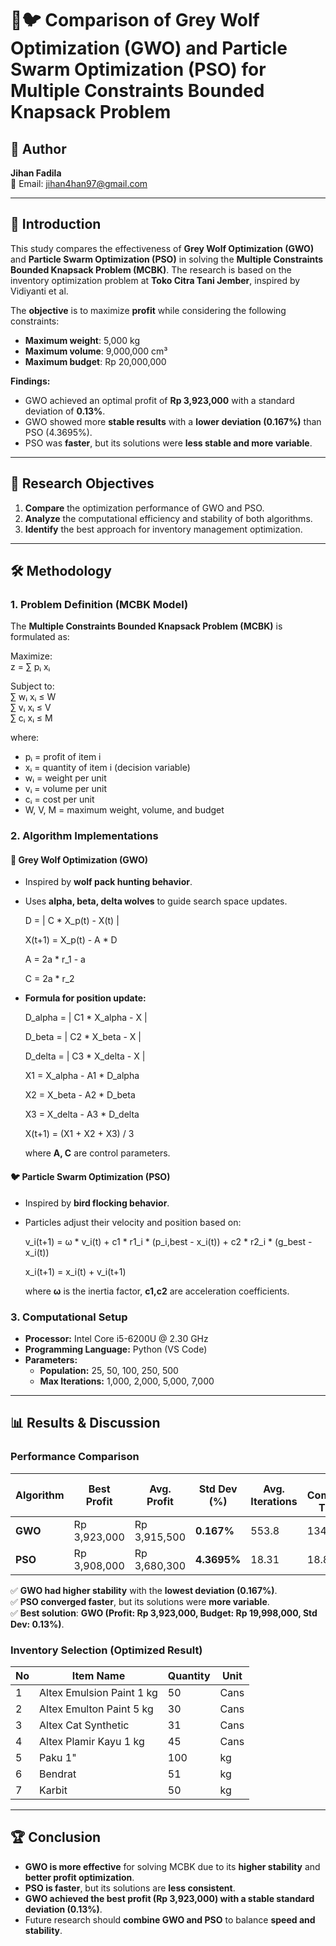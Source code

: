 # 🦊🐦 Comparison of Grey Wolf Optimization (GWO) and Particle Swarm Optimization (PSO) for Multiple Constraints Bounded Knapsack Problem  

## 👤 Author  
**Jihan Fadila**   
📧 Email: jihan4han97@gmail.com  

---

## 📌 Introduction  
This study compares the effectiveness of **Grey Wolf Optimization (GWO)** and **Particle Swarm Optimization (PSO)** in solving the **Multiple Constraints Bounded Knapsack Problem (MCBK)**. The research is based on the inventory optimization problem at **Toko Citra Tani Jember**, inspired by Vidiyanti et al.  

The **objective** is to maximize **profit** while considering the following constraints:  
- **Maximum weight**: 5,000 kg  
- **Maximum volume**: 9,000,000 cm³  
- **Maximum budget**: Rp 20,000,000  

**Findings:**  
- GWO achieved an optimal profit of **Rp 3,923,000** with a standard deviation of **0.13%**.  
- GWO showed more **stable results** with a **lower deviation (0.167%)** than PSO (4.3695%).  
- PSO was **faster**, but its solutions were **less stable and more variable**.  

---

## 🎯 Research Objectives  
1. **Compare** the optimization performance of GWO and PSO.  
2. **Analyze** the computational efficiency and stability of both algorithms.  
3. **Identify** the best approach for inventory management optimization.  

---

## 🛠 Methodology  
### **1. Problem Definition (MCBK Model)**  
The **Multiple Constraints Bounded Knapsack Problem (MCBK)** is formulated as:  

Maximize:  
z = ∑ pᵢ xᵢ  

Subject to:  
∑ wᵢ xᵢ ≤ W  
∑ vᵢ xᵢ ≤ V  
∑ cᵢ xᵢ ≤ M  

where:  
- pᵢ = profit of item i  
- xᵢ = quantity of item i (decision variable)  
- wᵢ = weight per unit  
- vᵢ = volume per unit  
- cᵢ = cost per unit  
- W, V, M = maximum weight, volume, and budget  

### **2. Algorithm Implementations**  
#### **🦊 Grey Wolf Optimization (GWO)**  
- Inspired by **wolf pack hunting behavior**.  
- Uses **alpha, beta, delta wolves** to guide search space updates.
  
  D = | C * X_p(t) - X(t) |

  X(t+1) = X_p(t) - A * D
  
  A = 2a * r_1 - a
  
  C = 2a * r_2
  
- **Formula for position update:**
  
  D_alpha = | C1 * X_alpha - X |
  
  D_beta  = | C2 * X_beta  - X |
  
  D_delta = | C3 * X_delta - X |

  X1 = X_alpha - A1 * D_alpha
  
  X2 = X_beta  - A2 * D_beta
  
  X3 = X_delta - A3 * D_delta
  
  X(t+1) = (X1 + X2 + X3) / 3
  
  where **A, C** are control parameters.  

#### **🐦 Particle Swarm Optimization (PSO)**  
- Inspired by **bird flocking behavior**.  
- Particles adjust their velocity and position based on:
   
  v_i(t+1) = ω * v_i(t) + c1 * r1_i * (p_i,best - x_i(t)) + c2 * r2_i * (g_best - x_i(t))

  x_i(t+1) = x_i(t) + v_i(t+1)

  where **ω** is the inertia factor, **c1,c2** are acceleration coefficients.  

### **3. Computational Setup**  
- **Processor:** Intel Core i5-6200U @ 2.30 GHz  
- **Programming Language:** Python (VS Code)  
- **Parameters:**  
  - **Population:** 25, 50, 100, 250, 500  
  - **Max Iterations:** 1,000, 2,000, 5,000, 7,000  

---

## 📊 Results & Discussion  
### **Performance Comparison**  
| Algorithm | Best Profit | Avg. Profit | Std Dev (%) | Avg. Iterations | Avg. Computation Time (s) |
|-----------|------------|------------|------------|-----------------|--------------------------|
| **GWO**   | Rp 3,923,000 | Rp 3,915,500 | **0.167%** | 553.8 | 134.49 |
| **PSO**   | Rp 3,908,000 | Rp 3,680,300 | **4.3695%** | 18.31 | 18.875 |

✅ **GWO had higher stability** with the **lowest deviation (0.167%)**.  
✅ **PSO converged faster**, but its solutions were **more variable**.  
✅ **Best solution**: **GWO (Profit: Rp 3,923,000, Budget: Rp 19,998,000, Std Dev: 0.13%)**.  

### **Inventory Selection (Optimized Result)**  
| No | Item Name | Quantity | Unit |
|----|----------|----------|------|
| 1  | Altex Emulsion Paint 1 kg | 50 | Cans |
| 2  | Altex Emulton Paint 5 kg | 30 | Cans |
| 3  | Altex Cat Synthetic | 31 | Cans |
| 4  | Altex Plamir Kayu 1 kg | 45 | Cans |
| 5  | Paku 1" | 100 | kg |
| 6  | Bendrat | 51 | kg |
| 7  | Karbit | 50 | kg |

---

## 🏆 Conclusion  
- **GWO is more effective** for solving MCBK due to its **higher stability** and **better profit optimization**.  
- **PSO is faster**, but its solutions are **less consistent**.  
- **GWO achieved the best profit (Rp 3,923,000) with a stable standard deviation (0.13%)**.  
- Future research should **combine GWO and PSO** to balance **speed and stability**.  
